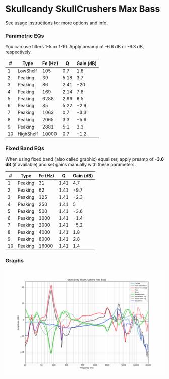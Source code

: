 # Skullcandy SkullCrushers Max Bass
See [usage instructions](https://github.com/jaakkopasanen/AutoEq#usage) for more options and info.

### Parametric EQs
You can use filters 1-5 or 1-10. Apply preamp of -6.6 dB or -6.3 dB, respectively.

|   # | Type      |   Fc (Hz) |    Q |   Gain (dB) |
|-----|-----------|-----------|------|-------------|
|   1 | LowShelf  |       105 | 0.7  |         1.8 |
|   2 | Peaking   |        39 | 5.18 |         3.7 |
|   3 | Peaking   |        86 | 2.41 |       -20   |
|   4 | Peaking   |       169 | 2.14 |         7.8 |
|   5 | Peaking   |      6288 | 2.96 |         6.5 |
|   6 | Peaking   |        85 | 5.22 |        -2.9 |
|   7 | Peaking   |      1063 | 0.7  |        -3.3 |
|   8 | Peaking   |      2065 | 3.3  |        -5.6 |
|   9 | Peaking   |      2881 | 5.1  |         3.3 |
|  10 | HighShelf |     10000 | 0.7  |        -1.2 |

### Fixed Band EQs
When using fixed band (also called graphic) equalizer, apply preamp of **-3.6 dB** (if available) and set gains manually with these parameters.

|   # | Type    |   Fc (Hz) |    Q |   Gain (dB) |
|-----|---------|-----------|------|-------------|
|   1 | Peaking |        31 | 1.41 |         4.7 |
|   2 | Peaking |        62 | 1.41 |        -9.7 |
|   3 | Peaking |       125 | 1.41 |        -2.3 |
|   4 | Peaking |       250 | 1.41 |         5   |
|   5 | Peaking |       500 | 1.41 |        -3.6 |
|   6 | Peaking |      1000 | 1.41 |        -1.4 |
|   7 | Peaking |      2000 | 1.41 |        -5.2 |
|   8 | Peaking |      4000 | 1.41 |         1.8 |
|   9 | Peaking |      8000 | 1.41 |         2.8 |
|  10 | Peaking |     16000 | 1.41 |         1.4 |

### Graphs
![](./Skullcandy%20SkullCrushers%20Max%20Bass.png)
